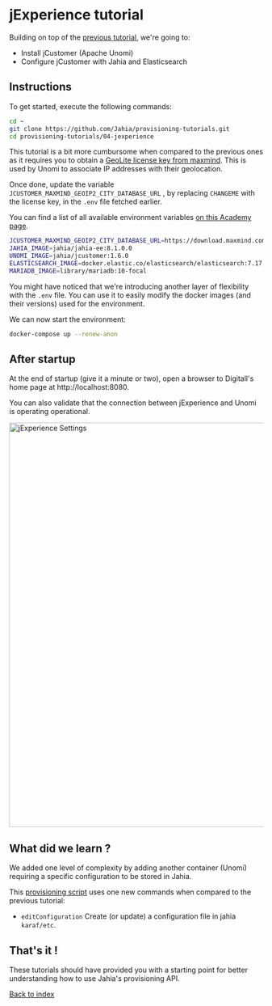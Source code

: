 # jExperience tutorial

Building on top of the [previous tutorial](../03-augmented-search), we're going to:

* Install jCustomer (Apache Unomi)
* Configure jCustomer with Jahia and Elasticsearch

## Instructions

To get started, execute the following commands:

```bash
cd ~
git clone https://github.com/Jahia/provisioning-tutorials.git
cd provisioning-tutorials/04-jexperience
```

This tutorial is a bit more cumbursome when compared to the previous ones as it requires you to obtain a [GeoLite license key from maxmind]( https://dev.maxmind.com/geoip/geoip2/geolite2/). This is used by Unomi to associate IP addresses with their geolocation.

Once done, update the variable `JCUSTOMER_MAXMIND_GEOIP2_CITY_DATABASE_URL` , by replacing `CHANGEME` with the license key, in the `.env` file fetched earlier.

You can find a list of all available environment variables [on this Academy page](https://academy.jahia.com/documentation/system-administrator/dev-ops/docker/using-jcustomer-docker-image).

```bash
JCUSTOMER_MAXMIND_GEOIP2_CITY_DATABASE_URL=https://download.maxmind.com/app/geoip_download?edition_id=GeoLite2-City&license_key=CHANGEME&suffix=tar.gz
JAHIA_IMAGE=jahia/jahia-ee:8.1.0.0
UNOMI_IMAGE=jahia/jcustomer:1.6.0
ELASTICSEARCH_IMAGE=docker.elastic.co/elasticsearch/elasticsearch:7.17.1
MARIADB_IMAGE=library/mariadb:10-focal
```

You might have noticed that we're introducing another layer of flexibility with the `.env` file. You can use it to easily modify the docker images (and their versions) used for the environment. 

We can now start the environment:
```bash
docker-compose up --renew-anon
```

## After startup

At the end of startup (give it a minute or two), open a browser to Digitall's home page at http://localhost:8080.

You can also validate that the connection between jExperience and Unomi is operating operational.

<img width="800" alt="jExperience Settings" src="https://user-images.githubusercontent.com/5667028/113959331-a8827800-97f0-11eb-815c-0cff08874484.png">


## What did we learn ?

We added one level of complexity by adding another container (Unomi) requiring a specific configuration to be stored in Jahia.

This [provisioning script](./provisioning.yaml) uses one new commands when compared to the previous tutorial:

* `editConfiguration` Create (or update) a configuration file in jahia `karaf/etc`.

## That's it !

These tutorials should have provided you with a starting point for better understanding how to use Jahia's provisioning API.

[Back to index](https://github.com/Jahia/provisioning-tutorials/)
